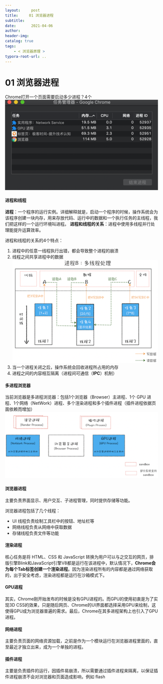 ```yaml
---
layout:     post
title:     01 浏览器进程
subtitle:  
date:       2021-04-06
author:     
header-img: 
catalog: true
tags:
    - < 浏览器原理 >
typora-root-url: ..
---
```



# 01 浏览器进程

Chrome打开一个页面需要启动多少进程？4个
![image-20210408215140897](/../img/assets_2019/image-20210408215140897.png)

 #### 进程和线程
**进程**：一个程序的运行实例。详细解释就是，启动一个程序的时候，操作系统会为该程序创建一块内存，用来存放代码、运行中的数据和一个执行任务的主线程，我们把这样的一个运行环境叫进程。
**进程和线程的关系**：进程中使用多线程并行处理能提升运算效率。

进程和线程的关系的4个特点：
1. 进程中的任意一线程执行出错，都会导致整个进程的崩溃
2. 线程之间共享进程中的数据
![image-20210408215210816](/../img/assets_2019/image-20210408215210816.png)
3. 当一个进程关闭之后，操作系统会回收进程所占用的内存
4. 进程之间的内容相互隔离（进程间可通信（**IPC**）机制）


#### 多进程浏览器
当前浏览器是多进程浏览器：包括1个浏览器（Browser）主进程、1个 GPU 进程、1个网络（NetWork）进程、多个渲染进程和多个插件进程（插件进程依据页面依赖而增加）
![image-20210408215258029](/../img/assets_2019/image-20210408215258029.png)


####  浏览器进程
主要负责界面显示、用户交互、子进程管理，同时提供存储等功能。

浏览器进程包括了几个线程：

- UI 线程负责绘制工具栏中的按钮、地址栏等
- 网络线程负责从网络中获取数据
- 存储线程负责文件等功能

####  渲染进程
核心任务是将 HTML、CSS 和 JavaScript 转换为用户可以与之交互的网页，排版引擎Blink和JavaScript引擎V8都是运行在该进程中，默认情况下，**Chrome会为每个Tab标签创建一个渲染进程**。因为渲染进程所有的内容都是通过网络获取的，出于安全考虑，渲染进程都是运行在沙箱模式下。
#### GPU进程
其实，Chrome刚开始发布的时候是没有GPU进程的。而GPU的使用初衷是为了实现3D CSS的效果，只是随后网页、Chrome的UI界面都选择采用GPU来绘制，这使得GPU成为浏览器普遍的需求。最后，Chrome在其多进程架构上也引入了GPU进程。
#### 网络进程
主要负责页面的网络资源加载，之前是作为一个模块运行在浏览器进程里面的，直至最近才独立出来，成为一个单独的进程。
#### 插件进程
主要是负责插件的运行，因插件易崩溃，所以需要通过插件进程来隔离，以保证插件进程崩溃不会对浏览器和页面造成影响，例如 flash